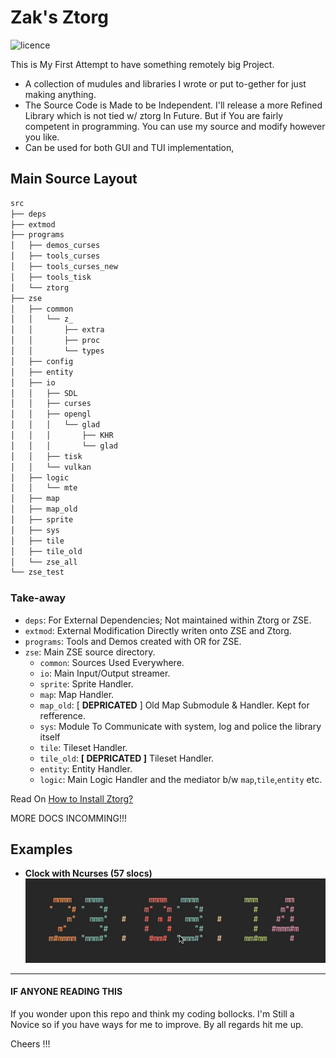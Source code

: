 # Zak's Ztorg

![licence](https://img.shields.io/badge/licence-GPL--3.0-important)

This is My First Attempt to have something remotely big Project.

- A collection of mudules and libraries I wrote or put to-gether for just making anything.
- The Source Code is Made to be Independent. I'll release a more Refined Library which is not tied w/ ztorg In Future. But if You are fairly competent in programming. You can use my source and modify however you like.
- Can be used for both GUI and TUI implementation,


Main Source Layout
---
```sh
src
├── deps
├── extmod
├── programs
│   ├── demos_curses
│   ├── tools_curses
│   ├── tools_curses_new
│   ├── tools_tisk
│   └── ztorg
├── zse
│   ├── common
│   │   └── z_
│   │       ├── extra
│   │       ├── proc
│   │       └── types
│   ├── config
│   ├── entity
│   ├── io
│   │   ├── SDL
│   │   ├── curses
│   │   ├── opengl
│   │   │   └── glad
│   │   │       ├── KHR
│   │   │       └── glad
│   │   ├── tisk
│   │   └── vulkan
│   ├── logic
│   │   └── mte
│   ├── map
│   ├── map_old
│   ├── sprite
│   ├── sys
│   ├── tile
│   ├── tile_old
│   └── zse_all
└── zse_test
```
### Take-away
- `deps`: For External Dependencies; Not maintained within Ztorg or ZSE.
- `extmod`: External Modification Directly writen onto ZSE and Ztorg.
- `programs`: Tools and Demos created with OR for ZSE.
- `zse`: Main ZSE source directory.
    - `common`: Sources Used Everywhere.
    - `io`: Main Input/Output streamer.
    - `sprite`: Sprite Handler.
    - `map`: Map Handler.
    - `map_old`: [ **DEPRICATED** ] Old Map Submodule & Handler. Kept for refference.
    - `sys`: Module To Communicate with system, log and police the library itself
    - `tile`: Tileset Handler.
    - `tile_old`: **[ DEPRICATED ]** Tileset Handler.
    - `entity`: Entity Handler.
    - `logic`: Main Logic Handler and the mediator b/w `map`,`tile`,`entity` etc.

Read On [How to Install Ztorg?](INSTALL.md)


MORE DOCS INCOMMING!!!

## Examples

* **Clock with Ncurses (57 slocs)**
![clock](./doc/scr/demo-clock.gif)

---
#### IF ANYONE READING THIS

If you wonder upon this repo and think my coding bollocks.
I'm Still a Novice so if you have ways for me to improve. By all regards hit me up.

Cheers !!!
